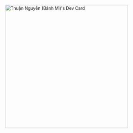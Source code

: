 <a href="https://app.daily.dev/banhmi"><img src="https://api.daily.dev/devcards/748576e3bc474251910cc66fe8389bc2.png?r=2ag" width="400" alt="Thuận Nguyễn (Bánh Mì)'s Dev Card"/></a>
